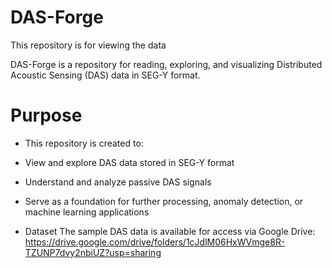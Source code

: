# DAS-Forge
This repository is for viewing the data

DAS-Forge is a repository for reading, exploring, and visualizing Distributed Acoustic Sensing (DAS) data in SEG-Y format.

# Purpose
- This repository is created to:
- View and explore DAS data stored in SEG-Y format
- Understand and analyze passive DAS signals
- Serve as a foundation for further processing, anomaly detection, or machine learning applications

- Dataset
The sample DAS data is available for access via Google Drive:
<https://drive.google.com/drive/folders/1cJdlM06HxWVmge8R-TZUNP7dvy2nbiUZ?usp=sharing>